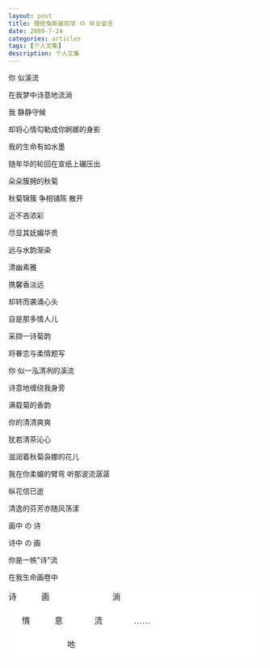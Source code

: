 ```yaml
---
layout: post
title: 赠给兔斯基同学 の 毕业留言 
date: 2009-7-24
categories: articles
tags: [个人文集]
description: 个人文集
---
```


你 似溪流 

在我梦中诗意地流淌 

我 静静守候 

却将心情勾勒成你婀娜的身影 

我的生命有如水墨 

随年华的轮回在宣纸上碾压出 

朵朵簇拥的秋菊  

     

秋菊锦簇 争相铺陈 散开 

近不吝浓彩 

尽显其妩媚华贵 

远与水韵渐染 

清幽素雅 

携馨香淡远 

却转而袭涌心头 

      

自是那多情人儿 

采撷一诗菊韵 

将眷恋与柔情题写 

      

你 似一泓清冽的溪流 

诗意地缠绕我身旁 

满载菊的香韵 

你的清清爽爽 

犹若清茶沁心 

滋润着秋菊袅娜的花儿 

我在你柔媚的臂弯 听那波流潺潺 

纵花信已逝 

清逸的芬芳亦随风荡漾 

        

画中 の 诗 

诗中 の 画 

你是一帙"诗"流 

在我生命画卷中

<pre style='background:white;border:none;font-size:16px;font-family:"Helvetica Neue",Arial,"Hiragino Sans GB","STHeiti","Microsoft YaHei","WenQuanYi Micro Hei",SimSun,sans-serif'>
诗           画                            淌

      情           意              流              ……

                          地

</pre>
